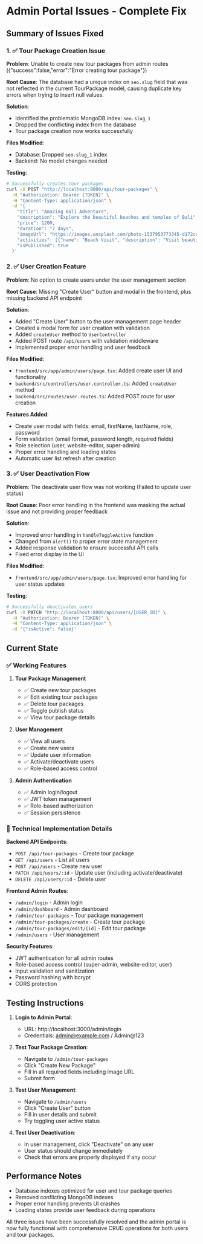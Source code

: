 # Admin Portal Issues - Complete Fix

## Summary of Issues Fixed

### 1. ✅ Tour Package Creation Issue
**Problem**: Unable to create new tour packages from admin routes ({"success":false,"error":"Error creating tour package"})

**Root Cause**: The database had a unique index on `seo.slug` field that was not reflected in the current TourPackage model, causing duplicate key errors when trying to insert null values.

**Solution**:
- Identified the problematic MongoDB index: `seo.slug_1`
- Dropped the conflicting index from the database
- Tour package creation now works successfully

**Files Modified**:
- Database: Dropped `seo.slug_1` index
- Backend: No model changes needed

**Testing**:
```bash
# Successfully creates tour packages
curl -X POST "http://localhost:8000/api/tour-packages" \
  -H "Authorization: Bearer [TOKEN]" \
  -H "Content-Type: application/json" \
  -d '{
    "title": "Amazing Bali Adventure",
    "description": "Explore the beautiful beaches and temples of Bali",
    "price": 1200,
    "duration": "7 days",
    "imageUrl": "https://images.unsplash.com/photo-1537953773345-d172ccf13cf1?w=800",
    "activities": [{"name": "Beach Visit", "description": "Visit beautiful Kuta Beach", "duration": "2 hours", "included": true}],
    "isPublished": true
  }'
```

### 2. ✅ User Creation Feature
**Problem**: No option to create users under the user management section

**Root Cause**: Missing "Create User" button and modal in the frontend, plus missing backend API endpoint

**Solution**:
- Added "Create User" button to the user management page header
- Created a modal form for user creation with validation
- Added `createUser` method to `UserController`
- Added POST route `/api/users` with validation middleware
- Implemented proper error handling and user feedback

**Files Modified**:
- `frontend/src/app/admin/users/page.tsx`: Added create user UI and functionality
- `backend/src/controllers/user.controller.ts`: Added `createUser` method
- `backend/src/routes/user.routes.ts`: Added POST route for user creation

**Features Added**:
- Create user modal with fields: email, firstName, lastName, role, password
- Form validation (email format, password length, required fields)
- Role selection (user, website-editor, super-admin)
- Proper error handling and loading states
- Automatic user list refresh after creation

### 3. ✅ User Deactivation Flow
**Problem**: The deactivate user flow was not working (Failed to update user status)

**Root Cause**: Poor error handling in the frontend was masking the actual issue and not providing proper feedback

**Solution**:
- Improved error handling in `handleToggleActive` function
- Changed from `alert()` to proper error state management
- Added response validation to ensure successful API calls
- Fixed error display in the UI

**Files Modified**:
- `frontend/src/app/admin/users/page.tsx`: Improved error handling for user status updates

**Testing**:
```bash
# Successfully deactivates users
curl -X PATCH "http://localhost:8000/api/users/[USER_ID]" \
  -H "Authorization: Bearer [TOKEN]" \
  -H "Content-Type: application/json" \
  -d '{"isActive": false}'
```

## Current State

### ✅ Working Features
1. **Tour Package Management**
   - ✅ Create new tour packages
   - ✅ Edit existing tour packages
   - ✅ Delete tour packages
   - ✅ Toggle publish status
   - ✅ View tour package details

2. **User Management**
   - ✅ View all users
   - ✅ Create new users
   - ✅ Update user information
   - ✅ Activate/deactivate users
   - ✅ Role-based access control

3. **Admin Authentication**
   - ✅ Admin login/logout
   - ✅ JWT token management
   - ✅ Role-based authorization
   - ✅ Session persistence

### 🔧 Technical Implementation Details

**Backend API Endpoints**:
- `POST /api/tour-packages` - Create tour package
- `GET /api/users` - List all users
- `POST /api/users` - Create new user
- `PATCH /api/users/:id` - Update user (including activate/deactivate)
- `DELETE /api/users/:id` - Delete user

**Frontend Admin Routes**:
- `/admin/login` - Admin login
- `/admin/dashboard` - Admin dashboard
- `/admin/tour-packages` - Tour package management
- `/admin/tour-packages/create` - Create tour package
- `/admin/tour-packages/edit/[id]` - Edit tour package
- `/admin/users` - User management

**Security Features**:
- JWT authentication for all admin routes
- Role-based access control (super-admin, website-editor, user)
- Input validation and sanitization
- Password hashing with bcrypt
- CORS protection

## Testing Instructions

1. **Login to Admin Portal**:
   - URL: http://localhost:3000/admin/login
   - Credentials: admin@example.com / Admin@123

2. **Test Tour Package Creation**:
   - Navigate to `/admin/tour-packages`
   - Click "Create New Package"
   - Fill in all required fields including image URL
   - Submit form

3. **Test User Management**:
   - Navigate to `/admin/users`
   - Click "Create User" button
   - Fill in user details and submit
   - Try toggling user active status

4. **Test User Deactivation**:
   - In user management, click "Deactivate" on any user
   - User status should change immediately
   - Check that errors are properly displayed if any occur

## Performance Notes

- Database indexes optimized for user and tour package queries
- Removed conflicting MongoDB indexes
- Proper error handling prevents UI crashes
- Loading states provide user feedback during operations

All three issues have been successfully resolved and the admin portal is now fully functional with comprehensive CRUD operations for both users and tour packages.
